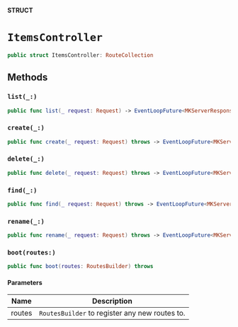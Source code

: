 **STRUCT**

# `ItemsController`

```swift
public struct ItemsController: RouteCollection
```

## Methods
### `list(_:)`

```swift
public func list(_ request: Request) -> EventLoopFuture<MKServerResponse<[TodoItemModel]>>
```

### `create(_:)`

```swift
public func create(_ request: Request) throws -> EventLoopFuture<MKServerResponse<ModifiedRecordQueryContent<TodoItemModel>>>
```

### `delete(_:)`

```swift
public func delete(_ request: Request) throws -> EventLoopFuture<MKServerResponse<ModifiedRecordQueryContent<TodoItemModel>>>
```

### `find(_:)`

```swift
public func find(_ request: Request) throws -> EventLoopFuture<MKServerResponse<[TodoItemModel]>>
```

### `rename(_:)`

```swift
public func rename(_ request: Request) throws -> EventLoopFuture<MKServerResponse<ModifiedRecordQueryContent<TodoItemModel>>>
```

### `boot(routes:)`

```swift
public func boot(routes: RoutesBuilder) throws
```

#### Parameters

| Name | Description |
| ---- | ----------- |
| routes | `RoutesBuilder` to register any new routes to. |
